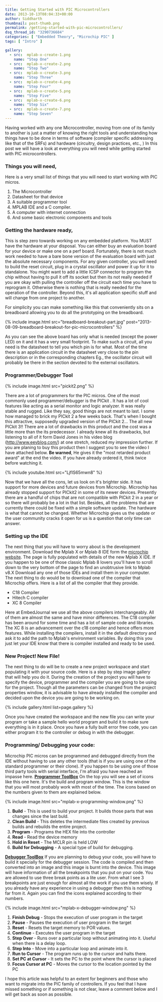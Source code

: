 ```yaml
---
title: Getting Started with PIC Microcontrollers
date: 2013-10-13T08:04:33+00:00
author: Siddharth
thumbnail: post-thumb.png
permalink: /getting-started-with-pic-microcontrollers/
dsq_thread_id: "3290736684"
categories: [ "Embedded Theory", "Microchip PIC" ]
tags: [ "Intro" ]

gallery:
  - src:  mplab-x-create-1.png
    name: "Step One"
  - src:  mplab-x-create-2.png
    name: "Step Two"
  - src:  mplab-x-create-3.png
    name: "Step Three"
  - src:  mplab-x-create-4.png
    name: "Step Four"
  - src:  mplab-x-create-5.png
    name: "Step Five"
  - src:  mplab-x-create-6.png
    name: "Step Six"
  - src:  mplab-x-create-7.png
    name: "Step Seven"
---
```


Having worked with any one Microcontroller, moving from one of its family to another is  just a matter of knowing the right tools and understanding how things have to be done in terms of software (compiler specific addressing like that of the SRFs) and hardware (circuitry, design practices, etc., ) In this post we will have a look at everything you will need while getting started with PIC microcontrollers.

### Things you will need,

Here is a very small list of things that you will need to start working with PIC micros.

  1. The Microcontroller
  2. Datasheet for that device
  3. A suitable programmer tool
  4. MPLAB IDE and a C compiler.
  5. A computer with internet connection
  6. And some basic electronic components and tools

### Getting the hardware ready,

This is step zero towards working on any embedded platform. You MUST have the hardware at your disposal. You can either buy an evaluation board for your device or make one on a perf board. Fortunately, there is not much work needed to have a bare bone version of the evaluation board with just the absolute necessary components. For any given controller, you will need to build the reset circuit, plug in a crystal oscillator and power it up for it to  standalone. You might want to add a little ICSP connector to program the chip without having to pull it off its socket but then its not really needed if you are okay with pulling the controller off the circuit each time you have to reprogram it. Otherwise there is nothing that is really needed for the operation of the controller. Beyond this, it's all application specific stuff and will change from one project to another.

For simplicity you can make something like this that conveniently sits on a breadboard allowing you to do all the prototyping on the breadboard.

{% include image.html src="breadboard-breakout-part.jpg" post="2013-08-09-breadboard-breakout-for-pic-microcontrollers" %}

As you can see the above board has only what is needed (except the power LED) on it and it has a very small footprint. To make such a circuit, all you need is the datasheet to tell you which pin is for what. Most of the time there is an application circuit in the datasheet very close to the pin description or in the corresponding chapters Eg., the oscillator circuit will probably be there in the section devoted to the external oscillators.

### Programmer/Debugger Tool

{% include image.html src="pickit2.png" %}

There are a lot of programmers for the PIC micros. One of the most commonly used programmer/debugger is the PICkit . It has a lot of  cool features like acting as a serial monitor and logic analyzer. It was really stable and rugged. Like they say, good things are not meant to last. I some how managed to brick my PICkit 2 a few weeks back. That's when I bought this attractive, supposedly upgraded version of the PICkit 2... The all new PICkit 3!! There are a lot of drawbacks in this product and the cost was a little more than the its predecessor. I already knew all its drawbacks, but listening to all of it form David Jones in his video blog (<http://www.eevblog.com/>) at one stretch, reduced my impression further. If you are planing to buy this product then I suggest you to see the video I have attached below. **Be warned**, He gives it the "most retarded product award" at the end the video. If you have already ordered it, think twice before watching it.

{% include youtube.html src="LjfIS65mwn8" %}

Now that we have all the cons,  let us look on it's brighter side. It has support for more devices and future devices from Microchip. Microchip has already stopped support for PICkit2 in some of its newer devices. Presently there are a handful of chips that are not compatible with PICkit 2 in a year or so there will probably be a lot in that list. Besides, all the problems that are currently there could be fixed with a simple software update. The hardware is what that cannot be changed. Whether Microchip gives us the update or the user community cracks it open for us is a question that only time can answer.

### Setting up the IDE

The next thing that you will have to worry about is the development environment. Download the Mplab X or Mplab 8 IDE form the [microchip website](http://www.microchip.com/stellent/idcplg?IdcService=SS_GET_PAGE&nodeId=1406&dDocName=en019469&part=SW007002). The page is fully populated with details of the new Mplab X IDE. If you happen to be one of those classic Mplab 8 lovers you'll have to scroll down to the very bottom of the page to find an unobtrusive link to Mplab v8.X Download any one of those IDEs and install them in your computer. The next thing to do would be to download one of the compiler that Microchip offers. Here is a list of all the compiler that they provide.

* C18 Compiler
* Hitech C compiler
* XC 8 Compiler

Here at EmbedJournal we use all the above compilers interchangeably. All of them are almost the same and have minor differences. The C18 compiler has been around for some time and has a lot of sample code and libraries. The XC 8 is an advancement over the c18 compiler and hence offers more features. While installing the compilers, install it in the default directory and ask it to add the path to Mplab's environment variables. By doing this you just let your IDE know that there is compiler installed and ready to be used.

### New Project! New File!

The next thing to do will be to create a new project workspace and start populating it with your source code. Here is a step by step image gallery that will help you do it. During the creation of the project you will have to specify the device, programmer and the compiler you are going to be using for the project. Though all the parameters can be changed from the project properties window, it is advisable to have already installed the compiler and decided upon the device you are going to be working on.

{% include gallery.html list=page.gallery %}

Once you have created the workspace and the new file you can write your program or take a sample hello world program and build it to make sure everything is in it place. Once you have a fully built error free code, you can either program it to the controller or debug in with the debugger.

### Programming/ Debugging your code:

Microchip PIC micros can be programmed and debugged directly from the IDE without having to use any other tools (that is if you are using one of the standard programmer or their clone). If you happen to be using one of those third party tools with serial interface, I'm afraid you have reached an impasse here. <span style="text-decoration: underline;"><strong>Programmer ToolBox</strong></span> On the top you will see a set of icons like this one here. It's the build and program window. This is the window that you will most probably work with most of the time. The icons based on the numbers given to them are explained below.

{% include image.html src="mplab-x-programming-window.png" %}

1. **Build** - This is used to build your project. It builds those parts that was changes since the last buld.
2. **Clean Build** - This deletes the intermediate files created by previous builds and rebuilds the entire project.
3. **Program** - Programs the HEX file into the controller
4. **Read** - Read the device memory
5. **Hold in Reset** - The MCLR pin is held LOW
6. **Build for Debugging** - A special type of build for debugging.

<span style="text-decoration: underline;"><strong>Debugger ToolBox</strong></span> If you are planning to debug your code, you will have to build it specially for the debugger session. The code is compiled and then converted into an image and this image is burnt into the device. This image will have information of all the breakpoints that you put on your code. You are allowed to use three break points as a lite user. From what I see 3 breakpoints are just enough for almost all the work if you use them wisely. If you already have any experience in using a debugger then this is nothing far from it. Again you can find the icons explained according to their numbers.

{% include image.html src="mplab-x-debugger-window.png" %}

1. **Finish Debug** - Stops the execution of user program in the target
2. **Pause** - Pauses the execution of user program in the target
3. **Reset**  - Resets the target memory to POR values.
4. **Continue** - Executes the user program in the target
5. **Step Over** - Runs over a particular loop without animating into it. Useful when there is a delay loop.
6. **Step Into** - Move into a particular loop and animate into it.
7. **Run to Cursor** - The program runs up to the cursor and halts there.
8. **Set PC at Cursor** - It sets the PC to the point where the cursor is placed
9. **Focus Cursor at PC** - Moves the cursor to the location pointed by the PC

I hope this article was helpful to an extent for beginners and those who want to migrate into the PIC family of controllers. If you feel that I have missed something or if something is not clear, leave a comment below and I will get back as soon as possible.